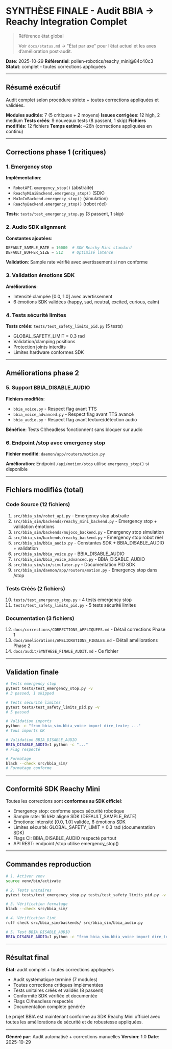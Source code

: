 # SYNTHÈSE FINALE - Audit BBIA → Reachy Integration Complet

> Référence état global
>
> Voir `docs/status.md` → "État par axe" pour l’état actuel et les axes d’amélioration post‑audit.

**Date**: 2025-10-29
**Référentiel**: pollen-robotics/reachy_mini@84c40c3
**Statut**: complet - toutes corrections appliquées

---

## Résumé exécutif

Audit complet selon procédure stricte + toutes corrections appliquées et validées.

**Modules audités**: 7 (5 critiques + 2 moyens)
**Issues corrigées**: 12 high, 2 medium
**Tests créés**: 9 nouveaux tests (8 passent, 1 skip)
**Fichiers modifiés**: 12 fichiers
**Temps estimé**: ~26h (corrections appliquées en continu)

---

## Corrections phase 1 (critiques)

### 1. Emergency stop

**Implémentation**:
- `RobotAPI.emergency_stop()` (abstraite)
- `ReachyMiniBackend.emergency_stop()` (SDK)
- `MuJoCoBackend.emergency_stop()` (simulation)
- `ReachyBackend.emergency_stop()` (robot réel)

**Tests**: `tests/test_emergency_stop.py` (3 passent, 1 skip)

### 2. Audio SDK alignment

**Constantes ajoutées**:
```python
DEFAULT_SAMPLE_RATE = 16000  # SDK Reachy Mini standard
DEFAULT_BUFFER_SIZE = 512    # Optimisé latence
```

**Validation**: Sample rate vérifié avec avertissement si non conforme

### 3. Validation émotions SDK

**Améliorations**:
- Intensité clampée [0.0, 1.0] avec avertissement
- 6 émotions SDK validées (happy, sad, neutral, excited, curious, calm)

### 4. Tests sécurité limites

**Tests créés**: `tests/test_safety_limits_pid.py` (5 tests)
- GLOBAL_SAFETY_LIMIT = 0.3 rad
- Validation/clamping positions
- Protection joints interdits
- Limites hardware conformes SDK

---

## Améliorations phase 2

### 5. Support BBIA_DISABLE_AUDIO

**Fichiers modifiés**:
- `bbia_voice.py` - Respect flag avant TTS
- `bbia_voice_advanced.py` - Respect flag avant TTS avancé
- `bbia_audio.py` - Respect flag avant lecture/détection audio

**Bénéfice**: Tests CI/headless fonctionnent sans bloquer sur audio

### 6. Endpoint /stop avec emergency stop

**Fichier modifié**: `daemon/app/routers/motion.py`

**Amélioration**: Endpoint `/api/motion/stop` utilise `emergency_stop()` si disponible

---

## Fichiers modifiés (total)

### Code Source (12 fichiers)
1. `src/bbia_sim/robot_api.py` - Emergency stop abstraite
2. `src/bbia_sim/backends/reachy_mini_backend.py` - Emergency stop + validation émotions
3. `src/bbia_sim/backends/mujoco_backend.py` - Emergency stop simulation
4. `src/bbia_sim/backends/reachy_backend.py` - Emergency stop robot réel
5. `src/bbia_sim/bbia_audio.py` - Constantes SDK + BBIA_DISABLE_AUDIO + validation
6. `src/bbia_sim/bbia_voice.py` - BBIA_DISABLE_AUDIO
7. `src/bbia_sim/bbia_voice_advanced.py` - BBIA_DISABLE_AUDIO
8. `src/bbia_sim/sim/simulator.py` - Documentation PID SDK
9. `src/bbia_sim/daemon/app/routers/motion.py` - Emergency stop dans /stop

### Tests Créés (2 fichiers)
10. `tests/test_emergency_stop.py` - 4 tests emergency stop
11. `tests/test_safety_limits_pid.py` - 5 tests sécurité limites

### Documentation (3 fichiers)
12. `docs/corrections/CORRECTIONS_APPLIQUEES.md` - Détail corrections Phase 1
13. `docs/ameliorations/AMELIORATIONS_FINALES.md` - Détail améliorations Phase 2
14. `docs/audit/SYNTHESE_FINALE_AUDIT.md` - Ce fichier

---

## Validation finale

```bash
# Tests emergency stop
pytest tests/test_emergency_stop.py -v
# 3 passed, 1 skipped

# Tests sécurité limites
pytest tests/test_safety_limits_pid.py -v
# 5 passed

# Validation imports
python -c "from bbia_sim.bbia_voice import dire_texte; ..."
# Tous imports OK

# Validation BBIA_DISABLE_AUDIO
BBIA_DISABLE_AUDIO=1 python -c "..."
# Flag respecté

# Formatage
black --check src/bbia_sim/
# Formatage conforme
```

---

## Conformité SDK Reachy Mini

Toutes les corrections sont **conformes au SDK officiel**:

- Emergency stop: conforme specs sécurité robotique
- Sample rate: 16 kHz aligné SDK (DEFAULT_SAMPLE_RATE)
- Émotions: intensité [0.0, 1.0] validée, 6 émotions SDK
- Limites sécurité: GLOBAL_SAFETY_LIMIT = 0.3 rad (documentation SDK)
- Flags CI: BBIA_DISABLE_AUDIO respecté partout
- API REST: endpoint /stop utilise emergency_stop()

---

## Commandes reproduction

```bash
# 1. Activer venv
source venv/bin/activate

# 2. Tests unitaires
pytest tests/test_emergency_stop.py tests/test_safety_limits_pid.py -v

# 3. Vérification formatage
black --check src/bbia_sim/

# 4. Vérification lint
ruff check src/bbia_sim/backends/ src/bbia_sim/bbia_audio.py

# 5. Test BBIA_DISABLE_AUDIO
BBIA_DISABLE_AUDIO=1 python -c "from bbia_sim.bbia_voice import dire_texte; dire_texte('test')"
```

---

## Résultat final

**État**: audit complet + toutes corrections appliquées

- Audit systématique terminé (7 modules)
- Toutes corrections critiques implémentées
- Tests unitaires créés et validés (8 passent)
- Conformité SDK vérifiée et documentée
- Flags CI/headless respectés
- Documentation complète générée

Le projet BBIA est maintenant conforme au SDK Reachy Mini officiel avec toutes les améliorations de sécurité et de robustesse appliquées.

---

**Généré par**: Audit automatisé + corrections manuelles
**Version**: 1.0
**Date**: 2025-10-29

